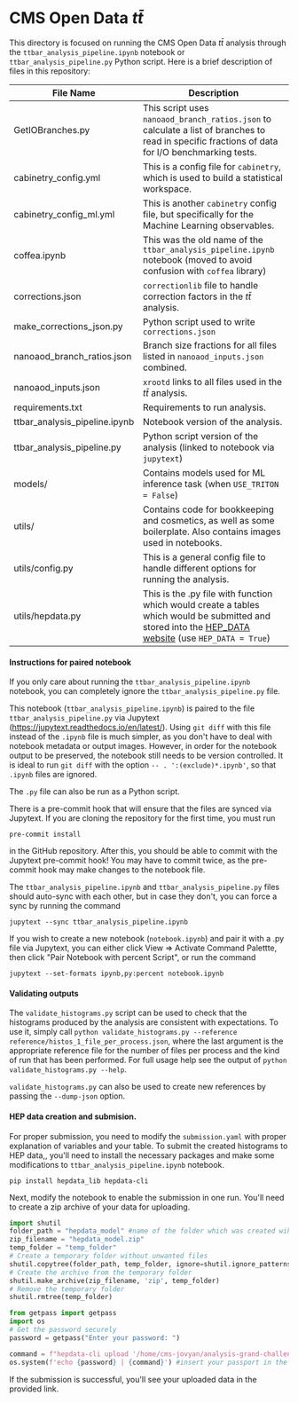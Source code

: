 # CMS Open Data $t\bar{t}$

This directory is focused on running the CMS Open Data $t\bar{t}$ analysis through the `ttbar_analysis_pipeline.ipynb` notebook or `ttbar_analysis_pipeline.py` Python script. Here is a brief description of files in this repository:

| File Name                     | Description                                                                                                                                     |
|-------------------------------|-------------------------------------------------------------------------------------------------------------------------------------------------|
| GetIOBranches.py              | This script uses `nanoaod_branch_ratios.json` to calculate a list of branches to read in specific fractions of data for I/O benchmarking tests. |
| cabinetry_config.yml          | This is a config file for `cabinetry`, which is used to build a statistical workspace.                                                          |
| cabinetry_config_ml.yml       | This is another `cabinetry` config file, but specifically for the Machine Learning observables.                                                 |
| coffea.ipynb                  | This was the old name of the `ttbar_analysis_pipeline.ipynb` notebook (moved to avoid confusion with `coffea` library)                          |
| corrections.json              | `correctionlib` file to handle correction factors in the $t\bar{t}$ analysis.                                                                   |
| make_corrections_json.py      | Python script used to write `corrections.json`                                                                                                  |
| nanoaod_branch_ratios.json    | Branch size fractions for all files listed in `nanoaod_inputs.json` combined.                                                                   |
| nanoaod_inputs.json           | `xrootd` links to all files used in the $t\bar{t}$ analysis.                                                                                    |
| requirements.txt              | Requirements to run analysis.                                                                                                                   |
| ttbar_analysis_pipeline.ipynb | Notebook version of the analysis.                                                                                                               |
| ttbar_analysis_pipeline.py    | Python script version of the analysis (linked to notebook via `jupytext`)                                                                       |
| models/                       | Contains models used for ML inference task (when `USE_TRITON = False`)                                                                          |
| utils/                        | Contains code for bookkeeping and cosmetics, as well as some boilerplate. Also contains images used in notebooks.                               |
| utils/config.py               | This is a general config file to handle different options for running the analysis.                               |
| utils/hepdata.py              | This is the .py file with function which would create a tables which would be submitted and stored into the [HEP_DATA website](https://www.hepdata.net) (use `HEP_DATA = True`)     |

#### Instructions for paired notebook

If you only care about running the `ttbar_analysis_pipeline.ipynb` notebook, you can completely ignore the `ttbar_analysis_pipeline.py` file.

This notebook (`ttbar_analysis_pipeline.ipynb`) is paired to the file `ttbar_analysis_pipeline.py` via Jupytext (https://jupytext.readthedocs.io/en/latest/). Using `git diff` with this file instead of the `.ipynb` file is much simpler, as you don't have to deal with notebook metadata or output images. However, in order for the notebook output to be preserved, the notebook still needs to be version controlled. It is ideal to run `git diff` with the option `-- . ':(exclude)*.ipynb'`, so that `.ipynb` files are ignored. 

The `.py` file can also be run as a Python script.

There is a pre-commit hook that will ensure that the files are synced via Jupytext. If you are cloning the repository for the first time, you must run
```
pre-commit install
```
in the GitHub repository. After this, you should be able to commit with the Jupytext pre-commit hook! You may have to commit twice, as the pre-commit hook may make changes to the notebook file.

The `ttbar_analysis_pipeline.ipynb` and `ttbar_analysis_pipeline.py` files should auto-sync with each other, but in case they don't, you can force a sync by running the command
```
jupytext --sync ttbar_analysis_pipeline.ipynb
```

If you wish to create a new notebook (`notebook.ipynb`) and pair it with a .py file via Jupytext, you can either click View &rArr; Activate Command Palettte, then click "Pair Notebook with percent Script", or run the command
```
jupytext --set-formats ipynb,py:percent notebook.ipynb
```

#### Validating outputs

The `validate_histograms.py` script can be used to check that the histograms produced by the analysis are consistent with expectations.
To use it, simply call `python validate_histograms.py --reference reference/histos_1_file_per_process.json`, where the last
argument is the appropriate reference file for the number of files per process and the kind of run that has been performed.
For full usage help see the output of `python validate_histograms.py --help`.

`validate_histograms.py` can also be used to create new references by passing the `--dump-json` option.

#### HEP data creation and submision.
For proper submission, you need to modify the `submission.yaml` with proper explanation of variables and your table.
To submit the created histograms to HEP data,, you'll need to install the necessary packages and make some modifications to `ttbar_analysis_pipeline.ipynb` notebook.
``` console
pip install hepdata_lib hepdata-cli
```
Next, modify the notebook to enable the submission in one run. You'll need to create a zip archive of your data for uploading.

```python
import shutil
folder_path = "hepdata_model" #name of the folder which was created wiht hepdata syntax
zip_filename = "hepdata_model.zip"
temp_folder = "temp_folder"
# Create a temporary folder without unwanted files
shutil.copytree(folder_path, temp_folder, ignore=shutil.ignore_patterns('.ipynb_checkpoints'))
# Create the archive from the temporary folder
shutil.make_archive(zip_filename, 'zip', temp_folder)
# Remove the temporary folder
shutil.rmtree(temp_folder)
```

```python
from getpass import getpass
import os
# Get the password securely
password = getpass("Enter your password: ")

command = f"hepdata-cli upload '/home/cms-jovyan/analysis-grand-challenge/analyses/cms-open-data-ttbar/hepdata_model.zip.zip' -e yourname.yoursurname@cern.ch"
os.system(f'echo {password} | {command}') #insert your passport in the actived window
```
If the submission is successful, you'll see your uploaded data in the provided link.

